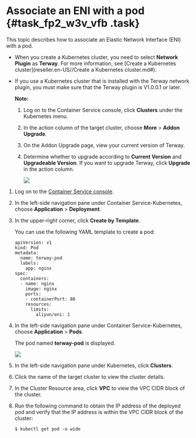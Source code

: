 # Associate an ENI with a pod {#task_fp2_w3v_vfb .task}

This topic describes how to associate an Elastic Network Interface \(ENI\) with a pod.

-   When you create a Kubernetes cluster, you need to select **Network Plugin** as **Terway**. For more information, see [Create a Kubernetes cluster](reseller.en-US//Create a Kubernetes cluster.md#).
-   If you use a Kubernetes cluster that is installed with the Terway network plugin, you must make sure that the Terway plugin is V1.0.0.1 or later.

    **Note:** 

    1.  Log on to the Container Service console, click **Clusters** under the Kubernetes menu.
    2.  In the action column of the target cluster, choose **More** \> **Addon Upgrade**.
    3.  On the Addon Upgrade page, view your current version of Terway.
    4.  Determine whether to upgrade according to **Current Version** and **Upgradeable Version**. If you want to upgrade Terway, click **Upgrade** in the action column.

        ![](http://static-aliyun-doc.oss-cn-hangzhou.aliyuncs.com/assets/img/64468/156464846632549_en-US.png)


1.  Log on to the [Container Service console](https://partners-intl.console.aliyun.com/#/cs).
2.  In the left-side navigation pane under Container Service-Kubernetes, choose **Application** \> **Deployment**.
3.  In the upper-right corner, click **Create by Template**. 

    You can use the following YAML template to create a pod:

    ``` {#codeblock_m5e_ki3_d9t}
    apiVersion: v1
    kind: Pod
    metadata:
      name: terway-pod
      labels:
        app: nginx
    spec:
      containers:
      - name: nginx
        image: nginx
        ports:
        - containerPort: 80
        resources:
          limits:
            aliyun/eni: 1
    ```


1.  In the left-side navigation pane under Container Service-Kubernetes, choose **Application** \> **Pods**.

    The pod named **terway-pod** is displayed.

    ![](http://static-aliyun-doc.oss-cn-hangzhou.aliyuncs.com/assets/img/64468/156464846632570_en-US.png)

2.  In the left-side navigation pane under Kubernetes, click **Clusters**.
3.  Click the name of the target cluster to view the cluster details.
4.  In the Cluster Resource area, click **VPC** to view the VPC CIDR block of the cluster.
5.  Run the following command to obtain the IP address of the deployed pod and verify that the IP address is within the VPC CIDR block of the cluster:

    ``` {#codeblock_h3b_gtk_sil}
    $ kubectl get pod -o wide
    ```


